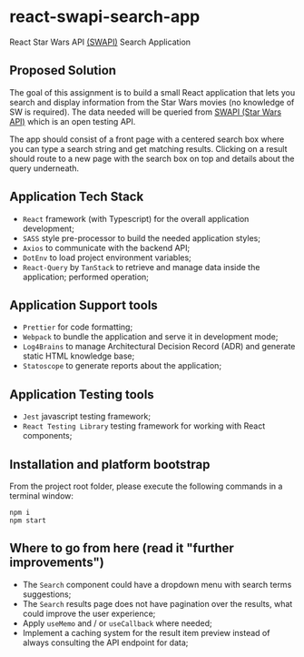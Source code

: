 # react-swapi-search-app

React Star Wars API [(SWAPI)](https://swapi.dev/) Search Application

## Proposed Solution

The goal of this assignment is to build a small React application that lets you search and display information from the
Star Wars movies (no knowledge of SW is required). The data needed will be queried
from [SWAPI (Star Wars API)](https://swapi.dev/)
which is an open testing API.

The app should consist of a front page with a centered search box where you can type a search string and get matching
results. Clicking on a result should route to a new page with the search box on top and details about the query
underneath.

## Application Tech Stack

-   `React` framework (with Typescript) for the overall application development;
-   `SASS` style pre-processor to build the needed application styles;
-   `Axios` to communicate with the backend API;
-   `DotEnv` to load project environment variables;
-   `React-Query` by `TanStack` to retrieve and manage data inside the application;
    performed operation;

## Application Support tools

-   `Prettier` for code formatting;
-   `Webpack` to bundle the application and serve it in development mode;
-   `Log4Brains` to manage Architectural Decision Record (ADR) and generate static HTML knowledge base;
-   `Statoscope` to generate reports about the application;

## Application Testing tools

-   `Jest` javascript testing framework;
-   `React Testing Library` testing framework for working with React components;

## Installation and platform bootstrap

From the project root folder, please execute the following commands in a terminal window:

```
npm i
npm start
```

## Where to go from here (read it "further improvements")

-   The `Search` component could have a dropdown menu with search terms suggestions;
-   The `Search` results page does not have pagination over the results, what could improve the user experience;
-   Apply `useMemo` and / or `useCallback` where needed;
-   Implement a caching system for the result item preview instead of always consulting the API endpoint for data;
